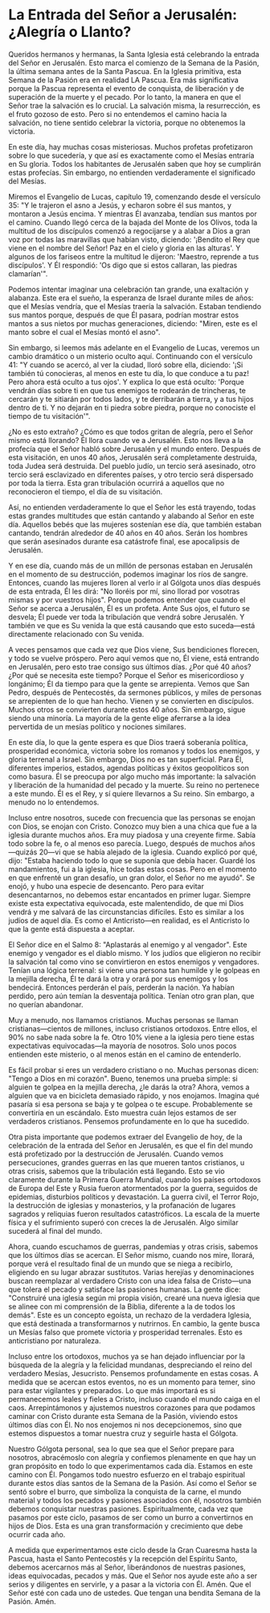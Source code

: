 # La Entrada del Señor a Jerusalén: ¿Alegría o Llanto?  

Queridos hermanos y hermanas, la Santa Iglesia está celebrando la entrada del Señor en Jerusalén. Esto marca el comienzo de la Semana de la Pasión, la última semana antes de la Santa Pascua. En la Iglesia primitiva, esta Semana de la Pasión era en realidad LA Pascua. Era más significativa porque la Pascua representa el evento de conquista, de liberación y de superación de la muerte y el pecado. Por lo tanto, la manera en que el Señor trae la salvación es lo crucial. La salvación misma, la resurrección, es el fruto gozoso de esto. Pero si no entendemos el camino hacia la salvación, no tiene sentido celebrar la victoria, porque no obtenemos la victoria.

En este día, hay muchas cosas misteriosas. Muchos profetas profetizaron sobre lo que sucedería, y que así es exactamente como el Mesías entraría en Su gloria. Todos los habitantes de Jerusalén saben que hoy se cumplirán estas profecías. Sin embargo, no entienden verdaderamente el significado del Mesías.

Miremos el Evangelio de Lucas, capítulo 19, comenzando desde el versículo 35: "Y le trajeron el asno a Jesús, y echaron sobre él sus mantos, y montaron a Jesús encima. Y mientras Él avanzaba, tendían sus mantos por el camino. Cuando llegó cerca de la bajada del Monte de los Olivos, toda la multitud de los discípulos comenzó a regocijarse y a alabar a Dios a gran voz por todas las maravillas que habían visto, diciendo: '¡Bendito el Rey que viene en el nombre del Señor! Paz en el cielo y gloria en las alturas'. Y algunos de los fariseos entre la multitud le dijeron: 'Maestro, reprende a tus discípulos'. Y Él respondió: 'Os digo que si estos callaran, las piedras clamarían'".

Podemos intentar imaginar una celebración tan grande, una exaltación y alabanza. Este era el sueño, la esperanza de Israel durante miles de años: que el Mesías vendría, que el Mesías traería la salvación. Estaban tendiendo sus mantos porque, después de que Él pasara, podrían mostrar estos mantos a sus nietos por muchas generaciones, diciendo: "Miren, este es el manto sobre el cual el Mesías montó el asno".

Sin embargo, si leemos más adelante en el Evangelio de Lucas, veremos un cambio dramático o un misterio oculto aquí. Continuando con el versículo 41: "Y cuando se acercó, al ver la ciudad, lloró sobre ella, diciendo: '¡Si también tú conocieras, al menos en este tu día, lo que conduce a tu paz! Pero ahora está oculto a tus ojos'. Y explica lo que está oculto: 'Porque vendrán días sobre ti en que tus enemigos te rodearán de trincheras, te cercarán y te sitiarán por todos lados, y te derribarán a tierra, y a tus hijos dentro de ti. Y no dejarán en ti piedra sobre piedra, porque no conociste el tiempo de tu visitación'".

¿No es esto extraño? ¿Cómo es que todos gritan de alegría, pero el Señor mismo está llorando? Él llora cuando ve a Jerusalén. Esto nos lleva a la profecía que el Señor habló sobre Jerusalén y el mundo entero. Después de esta visitación, en unos 40 años, Jerusalén será completamente destruida, toda Judea será destruida. Del pueblo judío, un tercio será asesinado, otro tercio será esclavizado en diferentes países, y otro tercio será dispersado por toda la tierra. Esta gran tribulación ocurrirá a aquellos que no reconocieron el tiempo, el día de su visitación.

Así, no entienden verdaderamente lo que el Señor les está trayendo, todas estas grandes multitudes que están cantando y alabando al Señor en este día. Aquellos bebés que las mujeres sostenían ese día, que también estaban cantando, tendrán alrededor de 40 años en 40 años. Serán los hombres que serán asesinados durante esa catástrofe final, ese apocalipsis de Jerusalén.

Y en ese día, cuando más de un millón de personas estaban en Jerusalén en el momento de su destrucción, podemos imaginar los ríos de sangre. Entonces, cuando las mujeres lloren al verlo ir al Gólgota unos días después de esta entrada, Él les dirá: "No lloréis por mí, sino llorad por vosotras mismas y por vuestros hijos". Porque podemos entender que cuando el Señor se acerca a Jerusalén, Él es un profeta. Ante Sus ojos, el futuro se desvela; Él puede ver toda la tribulación que vendrá sobre Jerusalén. Y también ve que es Su venida la que está causando que esto suceda—está directamente relacionado con Su venida.

A veces pensamos que cada vez que Dios viene, Sus bendiciones florecen, y todo se vuelve próspero. Pero aquí vemos que no, Él viene, está entrando en Jerusalén, pero esto trae consigo sus últimos días. ¿Por qué 40 años? ¿Por qué se necesita este tiempo? Porque el Señor es misericordioso y longánimo; Él da tiempo para que la gente se arrepienta. Vemos que San Pedro, después de Pentecostés, da sermones públicos, y miles de personas se arrepienten de lo que han hecho. Vienen y se convierten en discípulos. Muchos otros se convierten durante estos 40 años. Sin embargo, sigue siendo una minoría. La mayoría de la gente elige aferrarse a la idea pervertida de un mesías político y nociones similares.

En este día, lo que la gente espera es que Dios traerá soberanía política, prosperidad económica, victoria sobre los romanos y todos los enemigos, y gloria terrenal a Israel. Sin embargo, Dios no es tan superficial. Para Él, diferentes imperios, estados, agendas políticas y éxitos geopolíticos son como basura. Él se preocupa por algo mucho más importante: la salvación y liberación de la humanidad del pecado y la muerte. Su reino no pertenece a este mundo. Él es el Rey, y sí quiere llevarnos a Su reino. Sin embargo, a menudo no lo entendemos.

Incluso entre nosotros, sucede con frecuencia que las personas se enojan con Dios, se enojan con Cristo. Conozco muy bien a una chica que fue a la iglesia durante muchos años. Era muy piadosa y una creyente firme. Sabía todo sobre la fe, o al menos eso parecía. Luego, después de muchos años—quizás 20—vi que se había alejado de la iglesia. Cuando explicó por qué, dijo: "Estaba haciendo todo lo que se suponía que debía hacer. Guardé los mandamientos, fui a la iglesia, hice todas estas cosas. Pero en el momento en que enfrenté un gran desafío, un gran dolor, el Señor no me ayudó". Se enojó, y hubo una especie de desencanto. Pero para evitar desencantarnos, no debemos estar encantados en primer lugar. Siempre existe esta expectativa equivocada, este malentendido, de que mi Dios vendrá y me salvará de las circunstancias difíciles. Esto es similar a los judíos de aquel día. Es como el Anticristo—en realidad, es el Anticristo lo que la gente está dispuesta a aceptar.

El Señor dice en el Salmo 8: "Aplastarás al enemigo y al vengador". Este enemigo y vengador es el diablo mismo. Y los judíos que eligieron no recibir la salvación tal como vino se convirtieron en estos enemigos y vengadores. Tenían una lógica terrenal: si viene una persona tan humilde y le golpeas en la mejilla derecha, Él te dará la otra y orará por sus enemigos y los bendecirá. Entonces perderán el país, perderán la nación. Ya habían perdido, pero aún temían la desventaja política. Tenían otro gran plan, que no querían abandonar.

Muy a menudo, nos llamamos cristianos. Muchas personas se llaman cristianas—cientos de millones, incluso cristianos ortodoxos. Entre ellos, el 90% no sabe nada sobre la fe. Otro 10% viene a la iglesia pero tiene estas expectativas equivocadas—la mayoría de nosotros. Solo unos pocos entienden este misterio, o al menos están en el camino de entenderlo.

Es fácil probar si eres un verdadero cristiano o no. Muchas personas dicen: "Tengo a Dios en mi corazón". Bueno, tenemos una prueba simple: si alguien te golpea en la mejilla derecha, ¿le darás la otra? Ahora, vemos a alguien que va en bicicleta demasiado rápido, y nos enojamos. Imagina qué pasaría si esa persona se baja y te golpea o te escupe. Probablemente se convertiría en un escándalo. Esto muestra cuán lejos estamos de ser verdaderos cristianos. Pensemos profundamente en lo que ha sucedido.

Otra pista importante que podemos extraer del Evangelio de hoy, de la celebración de la entrada del Señor en Jerusalén, es que el fin del mundo está profetizado por la destrucción de Jerusalén. Cuando vemos persecuciones, grandes guerras en las que mueren tantos cristianos, u otras crisis, sabemos que la tribulación está llegando. Esto se vio claramente durante la Primera Guerra Mundial, cuando los países ortodoxos de Europa del Este y Rusia fueron atormentados por la guerra, seguidos de epidemias, disturbios políticos y devastación. La guerra civil, el Terror Rojo, la destrucción de iglesias y monasterios, y la profanación de lugares sagrados y reliquias fueron resultados catastróficos. La escala de la muerte física y el sufrimiento superó con creces la de Jerusalén. Algo similar sucederá al final del mundo.

Ahora, cuando escuchamos de guerras, pandemias y otras crisis, sabemos que los últimos días se acercan. El Señor mismo, cuando nos mire, llorará, porque verá el resultado final de un mundo que se niega a recibirlo, eligiendo en su lugar abrazar sustitutos. Varias herejías y denominaciones buscan reemplazar al verdadero Cristo con una idea falsa de Cristo—una que tolera el pecado y satisface las pasiones humanas. La gente dice: "Construiré una iglesia según mi propia visión, crearé una nueva iglesia que se alinee con mi comprensión de la Biblia, diferente a la de todos los demás". Este es un concepto egoísta, un rechazo de la verdadera Iglesia, que está destinada a transformarnos y nutrirnos. En cambio, la gente busca un Mesías falso que promete victoria y prosperidad terrenales. Esto es anticristiano por naturaleza.

Incluso entre los ortodoxos, muchos ya se han dejado influenciar por la búsqueda de la alegría y la felicidad mundanas, despreciando el reino del verdadero Mesías, Jesucristo. Pensemos profundamente en estas cosas. A medida que se acercan estos eventos, no es un momento para temer, sino para estar vigilantes y preparados. Lo que más importará es si permanecemos leales y fieles a Cristo, incluso cuando el mundo caiga en el caos. Arrepintámonos y ajustemos nuestros corazones para que podamos caminar con Cristo durante esta Semana de la Pasión, viviendo estos últimos días con Él. No nos enojemos ni nos decepcionemos, sino que estemos dispuestos a tomar nuestra cruz y seguirle hasta el Gólgota.

Nuestro Gólgota personal, sea lo que sea que el Señor prepare para nosotros, abracémoslo con alegría y confiemos plenamente en que hay un gran propósito en todo lo que experimentamos cada día. Estamos en este camino con Él. Pongamos todo nuestro esfuerzo en el trabajo espiritual durante estos días santos de la Semana de la Pasión. Así como el Señor se sentó sobre el burro, que simboliza la conquista de la carne, el mundo material y todos los pecados y pasiones asociados con él, nosotros también debemos conquistar nuestras pasiones. Espiritualmente, cada vez que pasamos por este ciclo, pasamos de ser como un burro a convertirnos en hijos de Dios. Esta es una gran transformación y crecimiento que debe ocurrir cada año.

A medida que experimentamos este ciclo desde la Gran Cuaresma hasta la Pascua, hasta el Santo Pentecostés y la recepción del Espíritu Santo, debemos acercarnos más al Señor, liberándonos de nuestras pasiones, ideas equivocadas, pecados y más. Que el Señor nos ayude este año a ser serios y diligentes en servirle, y a pasar a la victoria con Él. Amén. Que el Señor esté con cada uno de ustedes. Que tengan una bendita Semana de la Pasión. Amén.

